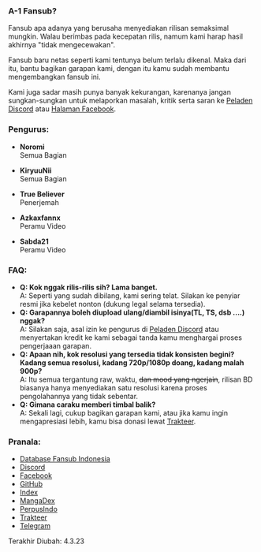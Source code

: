 ### A-1 Fansub?

Fansub apa adanya yang berusaha menyediakan rilisan semaksimal mungkin. Walau berimbas pada kecepatan rilis, namum kami harap hasil akhirnya "tidak mengecewakan".

Fansub baru netas seperti kami tentunya belum terlalu dikenal. Maka dari itu, bantu bagikan garapan kami, dengan itu kamu sudah membantu mengembangkan fansub ini.

Kami juga sadar masih punya banyak kekurangan, karenanya jangan sungkan-sungkan untuk melaporkan masalah, kritik serta saran ke [Peladen Discord](https://discord.gg/8QeuePwYgV) atau [Halaman Facebook](https://fb.me/a1fansub).

### Pengurus:

- **Noromi**<br>
Semua Bagian

- **KiryuuNii**<br>
Semua Bagian

- **True Believer**<br>
Penerjemah

- **Azkaxfannx**<br>
Peramu Video

- **Sabda21**<br>
Peramu Video

### FAQ:

- **Q: Kok nggak rilis-rilis sih? Lama banget.<br>**
A: Seperti yang sudah dibilang, kami sering telat. Silakan ke penyiar resmi jika kebelet nonton (dukung legal selama tersedia).<br>
- **Q: Garapannya boleh diupload ulang/diambil isinya(TL, TS, dsb ....) nggak?<br>**
A: Silakan saja, asal izin ke pengurus di [Peladen Discord](https://discord.gg/8QeuePwYgV) atau menyertakan kredit ke kami sebagai tanda kamu menghargai proses pengerjaaan garapan.<br>
- **Q: Apaan nih, kok resolusi yang tersedia tidak konsisten begini? Kadang semua resolusi, kadang 720p/1080p doang, kadang malah 900p?**<br>
A: Itu semua tergantung raw, waktu, ~~dan mood yang ngerjain~~, rilisan BD biasanya hanya menyediakan satu resolusi karena proses pengolahannya yang tidak sebentar.<br>
- **Q: Gimana caraku memberi timbal balik?**<br>
A: Sekali lagi, cukup bagikan garapan kami, atau jika kamu ingin mengapresiasi lebih, kamu bisa donasi lewat [Trakteer](https://trakteer.id/a-1fansub/tip).

### Pranala:

- [Database Fansub Indonesia](https://db.silveryasha.web.id/group/225)
- [Discord](https://discord.gg/8QeuePwYgV)
- [Facebook](https://fb.me/a1fansub)
- [GitHub](https://github.com/A-1Fansub/)
- [Index](https://proyek.a-1ddl.workers.dev/0:/)
- [MangaDex](https://mangadex.org/group/80317136-cd7f-4f4c-bc43-95499301d19a/a-1-fansub-manga-division)
- [PerpusIndo](https://www.perpusindo.info/sharelist/a-1fansub)
- [Trakteer](https://trakteer.id/a-1fansub/tip)
- [Telegram](https://a1fansub.t.me)

Terakhir Diubah: 4.3.23
